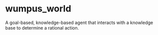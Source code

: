 # wumpus_world
A goal-based, knowledge-based agent that interacts with a knowledge base to determine a rational action.

